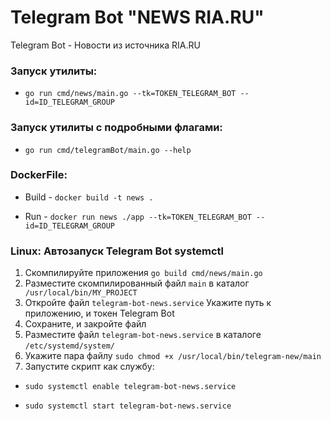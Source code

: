 # Telegram Bot "NEWS RIA.RU"
Telegram Bot - Новости из источника RIA.RU

### Запуск утилиты:
- `go run cmd/news/main.go --tk=TOKEN_TELEGRAM_BOT --id=ID_TELEGRAM_GROUP` 

### Запуск утилиты c подробными флагами:
- `go run cmd/telegramBot/main.go --help`

### DockerFile:
- Build - `docker build -t news .`

- Run -   `docker run news ./app --tk=TOKEN_TELEGRAM_BOT --id=ID_TELEGRAM_GROUP`

### Linux: Автозапуск Telegram Bot systemctl
1. Скомпилируйте приложения ` go build cmd/news/main.go `
2. Разместите скомпилированный файл ` main ` в каталог ` /usr/local/bin/MY_PROJECT`
3. Откройте файл ` telegram-bot-news.service ` Укажите путь к приложению, и токен Telegram Bot
4. Сохраните, и закройте файл
5. Разместите файл ` telegram-bot-news.service ` в каталоге ` /etc/systemd/system/ `
6. Укажите пара файлу ` sudo chmod +x /usr/local/bin/telegram-new/main `
7. Запустите скрипт как службу:
- ` sudo systemctl enable telegram-bot-news.service `

- ` sudo systemctl start telegram-bot-news.service `
